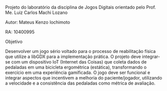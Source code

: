 Projeto do laboratório da disciplina de Jogos Digitais
orientado pelo Prof. Me. Luiz Carlos Machi Lozano

Autor: Mateus Kenzo Iochimoto

RA: 10400995

Objetivo

Desenvolver um jogo sério voltado para o processo de reabilitação física que utilize a libGDX
para a implementação prática. O projeto deve integrar-se com um dispositivo IoT (Internet das
Coisas) que coleta dados de pedaladas em uma bicicleta ergométrica (estática), transformando o
exercício em uma experiência gamificada.
O jogo deve ser funcional e integrar aspectos que incentivem a melhoria do paciente/jogador,
utilizando a velocidade e a consistência das pedaladas como métrica de avaliação. 
